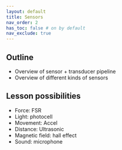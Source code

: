```yaml
---
layout: default
title: Sensors
nav_order: 2
has_toc: false # on by default
nav_exclude: true
---
```


## Outline
- Overview of sensor + transducer pipeline
- Overview of different kinds of sensors

## Lesson possibilities
- Force: FSR
- Light: photocell
- Movement: Accel
- Distance: Ultrasonic
- Magnetic field: hall effect
- Sound: microphone